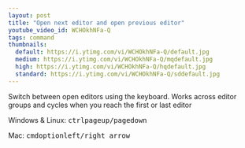 ```yaml
---
layout: post
title: "Open next editor and open previous editor"
youtube_video_id: WCHOkhNFa-Q
tags: command
thumbnails:
  default: https://i.ytimg.com/vi/WCHOkhNFa-Q/default.jpg
  medium: https://i.ytimg.com/vi/WCHOkhNFa-Q/mqdefault.jpg
  high: https://i.ytimg.com/vi/WCHOkhNFa-Q/hqdefault.jpg
  standard: https://i.ytimg.com/vi/WCHOkhNFa-Q/sddefault.jpg
---
```


Switch between open editors using the keyboard. Works across editor groups and cycles when you reach the first or last editor

Windows & Linux: <kbd>ctrl</kbd><kbd>pageup/pagedown</kbd>

Mac: <kbd>cmd</kbd><kbd>option</kbd><kbd>left/right arrow</kbd>
